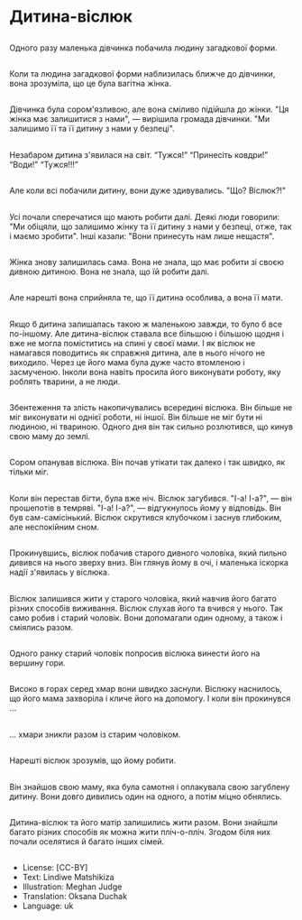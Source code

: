 # Дитина-віслюк

##
Одного разу маленька дівчинка побачила людину загадкової форми.

##
Коли та людина загадкової форми наблизилась ближче до дівчинки, вона зрозуміла, що це була вагітна жінка.

##
Дівчинка була сором'язливою, але вона сміливо підійшла до жінки. "Ця жінка має залишитися з нами", — вирішила громада дівчинки. "Ми залишимо її та її дитину з нами у безпеці".

##
Незабаром дитина з'явилася на світ. “Тужся!” “Принесіть ковдри!” “Води!” “Тужся!!!”

##
Але коли всі побачили дитину, вони дуже здивувались. "Що? Віслюк?!"

##
Усі почали сперечатися що мають робити далі. Деякі люди говорили: "Ми обіцяли, що залишимо жінку та її дитину з нами у безпеці, отже, так і маємо зробити". Інші казали: "Вони принесуть нам лише нещастя".

##
Жінка знову залишилась сама. Вона не знала, що має робити зі своєю дивною дитиною. Вона не знала, що їй робити далі.

##
Але нарешті вона сприйняла те, що її дитина особлива, а вона її мати.

##
Якщо б дитина залишалась такою ж маленькою завжди, то було б все по-іншому. Але дитина-віслюк ставала все більшою і більшою щодня і вже не могла поміститись на спині у своєї мами. І як віслюк не намагався поводитись як справжня дитина, але в нього нічого не виходило. Через це його мама була дуже часто втомленою і засмученою. Інколи вона навіть просила його виконувати роботу, яку роблять тварини, а не люди.

##
Збентеження та злість накопичувались всередині віслюка. Він більше не міг виконувати ні однієї роботи, ні іншої. Він більше не міг бути ні людиною, ні твариною. Одного дня він так сильно розлютився, що кинув свою маму до землі.

##
Сором опанував віслюка. Він почав утікати так далеко і так швидко, як тільки міг.

##
Коли він перестав бігти, була вже ніч. Віслюк загубився. "І-а! І-а?", — він прошепотів в темряві. "І-а! І-а?", — відгукнулось йому у відповідь. Він був сам-самісінький. Віслюк скрутився клубочком і заснув глибоким, але неспокійним сном.

##
Прокинувшись, віслюк побачив старого дивного чоловіка, який пильно дивився на нього зверху вниз. Він глянув йому в очі, і маленька іскорка надії з'явилась у віслюка.

##
Віслюк залишився жити у старого чоловіка, який навчив його багато різних способів виживання. Віслюк слухав його та вчився у нього. Так само робив і старий чоловік. Вони допомагали один одному, а також і сміялись разом.

##
Одного ранку старий чоловік попросив віслюка винести його на вершину гори.

##
Високо в горах серед хмар вони швидко заснули. Віслюку наснилось, що його мама захворіла і кличе його на допомогу. І коли він прокинувся ...

##
... хмари зникли разом із старим чоловіком.

##
Нарешті віслюк зрозумів, що йому робити.

##
Він знайшов свою маму, яка була самотня і оплакувала свою загублену дитину. Вони довго дивились один на одного, а потім міцно обнялись.

##
Дитина-віслюк та його матір залишились жити разом. Вони знайшли багато різних способів як можна жити пліч-о-пліч. Згодом біля них почали оселятися й багато інших сімей.

##
* License: [CC-BY]
* Text: Lindiwe Matshikiza
* Illustration: Meghan Judge
* Translation: Oksana Duchak
* Language: uk
